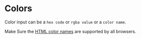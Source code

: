 # Colors

Color input can be a `hex code` or `rgba value` or a `color name`.

Make Sure the [HTML color names](https://www.w3schools.com/colors/colors_names.asp) are supported by all browsers.
